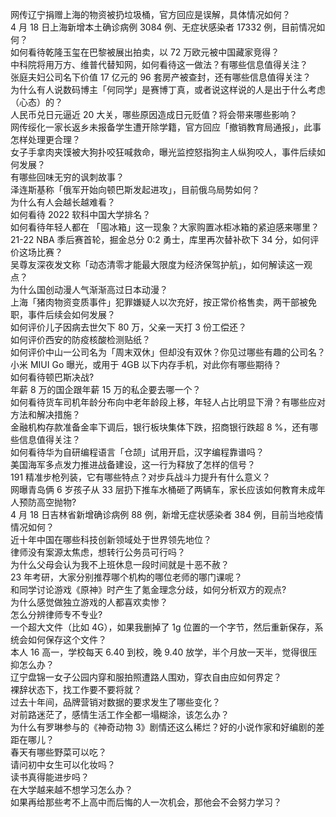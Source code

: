 网传辽宁捐赠上海的物资被扔垃圾桶，官方回应是误解，具体情况如何？  
4 月 18 日上海新增本土确诊病例 3084 例、无症状感染者 17332 例，目前情况如何？  
如何看待乾隆玉玺在巴黎被展出拍卖，以 72 万欧元被中国藏家竞得？  
中科院将用万方、维普代替知网，如何看待这一做法？有哪些信息值得关注？  
张庭夫妇公司名下价值 17 亿元的 96 套房产被查封，还有哪些信息值得关注？  
为什么有人说数码博主「何同学」是赛博丁真，或者说这样说的人是出于什么考虑（心态）的？  
人民币兑日元逼近 20 大关，哪些原因造成日元贬值？将会带来哪些影响？  
网传绥化一家长返乡未报备学生遭开除学籍，官方回应「撤销教育局通报」，此事怎样处理更合理？  
女子手拿肉夹馍被大狗扑咬狂喊救命，曝光监控怒指狗主人纵狗咬人，事件后续如何发展？  
有哪些回味无穷的讽刺故事？  
泽连斯基称「俄军开始向顿巴斯发起进攻」，目前俄乌局势如何？  
为什么有人会越长越难看？  
如何看待 2022 软科中国大学排名？  
如何看待年轻人都在 「囤冰箱」这一现象？大家购置冰柜冰箱的紧迫感来哪里？  
21-22 NBA 季后赛首轮，掘金总分 0:2 勇士，库里再次替补砍下 34 分，如何评价这场比赛？  
吴尊友深夜发文称「动态清零才能最大限度为经济保驾护航」，如何解读这一观点？  
为什么国创动漫人气渐渐高过日本动漫？  
上海「猪肉物资变质事件」犯罪嫌疑人以次充好，按正常价格售卖，两干部被免职，事件后续会如何发展？  
如何评价儿子因病去世欠下 80 万，父亲一天打 3 份工偿还？  
如何评价西安的防疫核酸检测贴纸？  
如何评价中山一公司名为「周末双休」但却没有双休？你见过哪些有趣的公司名？  
小米 MIUI Go 曝光，或用于 4GB 以下内存手机，对此你有哪些期待？  
如何看待顿巴斯决战?  
年薪 8 万的国企跟年薪 15 万的私企要去哪一个？  
如何看待货车司机年龄分布向中老年龄段上移，年轻人占比明显下滑？有哪些应对方法和解决措施？  
金融机构存款准备金率下调后，银行板块集体下跌，招商银行跌超 8 %，还有哪些信息值得关注？  
如何看待华为自研编程语言「仓颉」试用开启，汉字编程靠谱吗？  
美国海军多点发力推进战备建设，这一行为释放了怎样的信号？  
191 精准步枪列装，它有哪些特点？对步兵战斗力提升有什么意义？  
网曝青岛俩 6 岁孩子从 33 层扔下推车水桶砸了两辆车，家长应该如何教育未成年人预防高空抛物?  
4 月 18 日吉林省新增确诊病例 88 例，新增无症状感染者 384 例，目前当地疫情情况如何？  
近十年中国在哪些科技创新领域处于世界领先地位？  
律师没有案源太焦虑，想转行公务员可行吗？  
为什么父母会认为我不上班休息一段时间就是十恶不赦？  
23 年考研，大家分别推荐哪个机构的哪位老师的哪门课呢？  
和同学讨论游戏《原神》时产生了氪金理念分歧，如何分析双方的观点?  
为什么感觉做独立游戏的人都喜欢卖惨？  
怎么分辨律师专不专业?  
一个超大文件（比如 4G），如果我删掉了 1g 位置的一个字节，然后重新保存，系统会如何保存这个文件？  
本人 16 高一，学校每天 6.40 到校，晚 9.40 放学，半个月放一天半，觉得很压抑怎么办？  
辽宁盘锦一女子公园内穿和服拍照遭路人围劝，穿衣自由应如何界定？  
裸辞状态下，找工作要不要将就？  
过去十年间，品牌营销对数据的要求发生了哪些变化？  
对前路迷茫了，感情生活工作全都一塌糊涂，该怎么办？  
为什么有罗琳参与的《神奇动物 3》剧情还这么稀烂？好的小说作家和好编剧的差距在哪儿？  
春天有哪些野菜可以吃？  
请问初中女生可以化妆吗？  
读书真得能进步吗？  
在大学越来越不想学习怎么办？  
如果再给那些考不上高中而后悔的人一次机会，那他会不会努力学习？  
